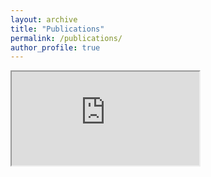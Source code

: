 ```yaml
---
layout: archive
title: "Publications"
permalink: /publications/
author_profile: true
---
```


<div id="class="uk-container uk-margin-medium publications-list""></div>
<iframe id="iframe" src="https://webis.de/publications.html?q=khalid%2Bal-khatib" style="display:hidden;"></iframe>
